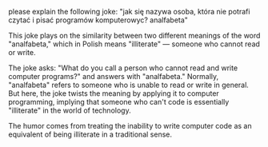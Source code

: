 please explain the following joke: "jak się nazywa osoba, która nie potrafi czytać i pisać programów komputerowyc? analfabeta"


This joke plays on the similarity between two different meanings of the word "analfabeta," which in Polish means "illiterate" — someone who cannot read or write.

The joke asks: "What do you call a person who cannot read and write computer programs?" and answers with "analfabeta." Normally, "analfabeta" refers to someone who is unable to read or write in general. But here, the joke twists the meaning by applying it to computer programming, implying that someone who can't code is essentially "illiterate" in the world of technology.

The humor comes from treating the inability to write computer code as an equivalent of being illiterate in a traditional sense.
